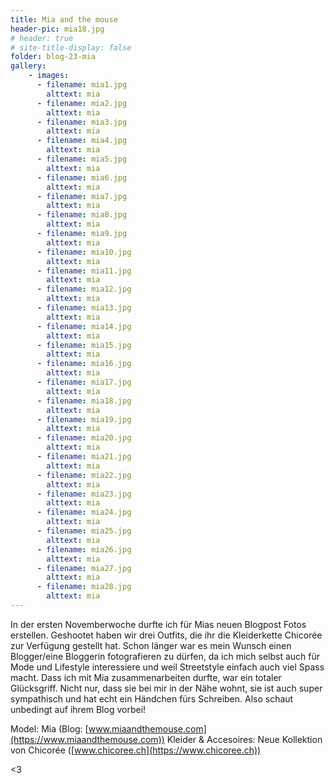 ```yaml
---
title: Mia and the mouse
header-pic: mia18.jpg
# header: true
# site-title-display: false
folder: blog-23-mia
gallery: 
    - images:
      - filename: mia1.jpg
        alttext: mia
      - filename: mia2.jpg
        alttext: mia
      - filename: mia3.jpg
        alttext: mia
      - filename: mia4.jpg
        alttext: mia
      - filename: mia5.jpg
        alttext: mia
      - filename: mia6.jpg
        alttext: mia
      - filename: mia7.jpg
        alttext: mia
      - filename: mia8.jpg
        alttext: mia
      - filename: mia9.jpg
        alttext: mia
      - filename: mia10.jpg
        alttext: mia
      - filename: mia11.jpg
        alttext: mia
      - filename: mia12.jpg
        alttext: mia      
      - filename: mia13.jpg
        alttext: mia
      - filename: mia14.jpg
        alttext: mia
      - filename: mia15.jpg
        alttext: mia
      - filename: mia16.jpg
        alttext: mia
      - filename: mia17.jpg
        alttext: mia
      - filename: mia18.jpg
        alttext: mia
      - filename: mia19.jpg
        alttext: mia
      - filename: mia20.jpg
        alttext: mia
      - filename: mia21.jpg
        alttext: mia
      - filename: mia22.jpg
        alttext: mia
      - filename: mia23.jpg
        alttext: mia
      - filename: mia24.jpg
        alttext: mia 
      - filename: mia25.jpg
        alttext: mia
      - filename: mia26.jpg
        alttext: mia
      - filename: mia27.jpg
        alttext: mia
      - filename: mia28.jpg
        alttext: mia
---
```

In der ersten Novemberwoche durfte ich für Mias neuen Blogpost Fotos erstellen. Geshootet haben wir drei Outfits, die ihr die Kleiderkette Chicorée zur Verfügung gestellt hat. 
Schon länger war es mein Wunsch einen Blogger/eine Bloggerin fotografieren zu dürfen, da ich mich selbst auch für Mode und Lifestyle interessiere und weil Streetstyle einfach auch viel Spass macht. 
Dass ich mit Mia zusammenarbeiten durfte, war ein totaler Glücksgriff. Nicht nur, dass sie bei mir in der Nähe wohnt, sie ist auch super sympathisch und hat echt ein Händchen fürs Schreiben. Also schaut unbedingt auf ihrem Blog vorbei!

Model: Mia (Blog: [www.miaandthemouse.com](https://www.miaandthemouse.com))
Kleider & Accesoires: Neue Kollektion von Chicorée ([www.chicoree.ch](https://www.chicoree.ch))

&lt;3
